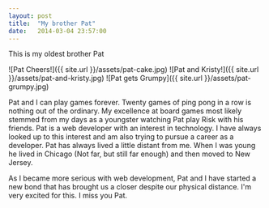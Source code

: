 ```yaml
---
layout: post
title:  "My brother Pat"
date:   2014-03-04 23:57:00
---
```



This is my oldest brother Pat

![Pat Cheers!]({{ site.url }}/assets/pat-cake.jpg)
![Pat and Kristy!]({{ site.url }}/assets/pat-and-kristy.jpg)
![Pat gets Grumpy]({{ site.url }}/assets/pat-grumpy.jpg)





Pat and I can play games forever. Twenty games of ping pong in a row is nothing out of the ordinary. My excellence at board games most likely stemmed from my days as a youngster watching Pat play Risk with his friends. Pat is a web developer with an interest in technology. I have always looked up to this interest and am also trying to pursue a career as a developer. Pat has always lived a little distant from me. When I was young he lived in Chicago (Not far, but still far enough) and then moved to New Jersey. 

As I became more serious with web development, Pat and I have started a new bond that has brought us a closer despite our physical distance. I'm very excited for this. I miss you Pat. 


 
